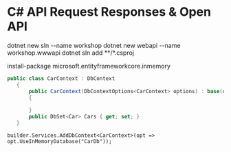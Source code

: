 # C# API Request Responses & Open API

dotnet new sln --name workshop
dotnet new webapi --name workshop.wwwapi
dotnet sln add **/*.csproj


 install-package microsoft.entityframeworkcore.inmemory

 ```cs
 public class CarContext : DbContext
    {
        public CarContext(DbContextOptions<CarContext> options) : base(options)
        {
            
        }
        public DbSet<Car> Cars { get; set; }
    }

 ```


 ```
 builder.Services.AddDbContext<CarContext>(opt => opt.UseInMemoryDatabase("CarDb"));
 ```
